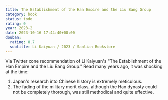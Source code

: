 ```yaml
---
title: The Establishment of the Han Empire and the Liu Bang Group
category: book
status: todo
rating: 0
year: 2023-2
date: 2023-10-16 17:44:40+08:00
douban:
  rating: 8.7
  subtitle: Li Kaiyuan / 2023 / Sanlian Bookstore
---
```


Via Twitter xone recommendation of Li Kaiyuan's "The Establishment of the Han Empire and the Liu Bang Group." Read many years ago, it was shocking at the time:
1) Japan's research into Chinese history is extremely meticulous.
2) The fading of the military merit class, although the Han dynasty could not be completely thorough, was still methodical and quite effective.
